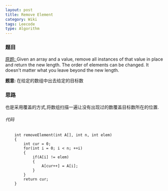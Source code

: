 ```yaml
---
layout: post
title: Remove Element 
category: Wiki
tags: Leecode
type: Algorithm
---
```


### 题目
[原题: ](//oj.leetcode.com/problems/remove-element/)Given an array and a value, remove all instances of that value in place and return the new length.
The order of elements can be changed. It doesn't matter what you leave beyond the new length.

<b>题意: </b>在给定的数组中出去给定的目标数

### 思路
也是采用覆盖的方式,将数组扫描一遍让没有出现过的数覆盖目标数所在的位置.

###### 代码

		int removeElement(int A[], int n, int elem) 
	    {
	        int cur = 0;
	        for(int i = 0; i < n; ++i)
	        {
	            if(A[i] != elem)
	            {
	                A[cur++] = A[i];
	            }
	        }
	        return cur;
	    }
